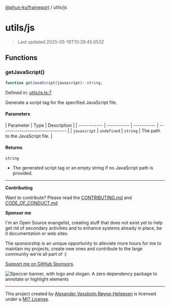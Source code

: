 [@phun-ky/frameport](../README.md) / utils/js

# utils/js

> Last updated 2025-05-19T10:39:45.653Z

## Functions

### getJavaScript()

```ts
function getJavaScript(javascript): string;
```

Defined in: [utils/js.ts:7](https://github.com/phun-ky/frameport/blob/main/src/utils/js.ts#L7)

Generate a script tag for the specified JavaScript file.

#### Parameters

| Parameter    | Type        | Description |
| ------------ | ----------- | ----------- | -------------------------------- |
| `javascript` | `undefined` | `string`    | The path to the JavaScript file. |

#### Returns

`string`

- The generated script tag or an empty string if no JavaScript path is provided.

---

**Contributing**

Want to contribute? Please read the [CONTRIBUTING.md](https://github.com/phun-ky/frameport/blob/main/CONTRIBUTING.md) and [CODE_OF_CONDUCT.md](https://github.com/phun-ky/frameport/blob/main/CODE_OF_CONDUCT.md)

**Sponsor me**

I'm an Open Source evangelist, creating stuff that does not exist yet to help get rid of secondary activities and to enhance systems already in place, be it documentation or web sites.

The sponsorship is an unique opportunity to alleviate more hours for me to maintain my projects, create new ones and contribute to the large community we're all part of :)

[Support me on GitHub Sponsors](https://github.com/sponsors/phun-ky).

![Speccer banner, with logo and slogan: A zero dependency package to annotate or highlight elements](https://github.com/phun-ky/frameport/blob/main/public/frameport-banner.png?raw=true)

---

This project created by [Alexander Vassbotn Røyne-Helgesen](http://phun-ky.net) is licensed under a [MIT License](https://choosealicense.com/licenses/mit/).

